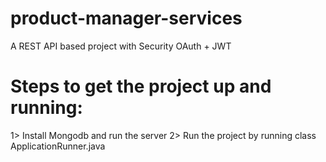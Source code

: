 
# product-manager-services
A REST API based project with Security OAuth + JWT

# Steps to get the project up and running:

1> Install Mongodb and run the server
2> Run the project by running class ApplicationRunner.java

